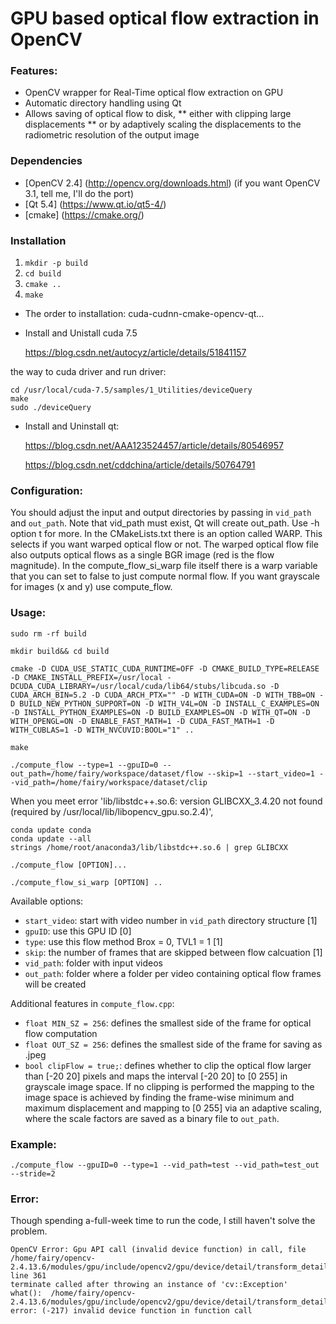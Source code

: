 GPU based optical flow extraction in OpenCV
====================
### Features:
* OpenCV wrapper for Real-Time optical flow extraction on GPU
* Automatic directory handling using Qt
* Allows saving of optical flow to disk, 
** either with clipping large displacements 
** or by adaptively scaling the displacements to the radiometric resolution of the output image

### Dependencies
* [OpenCV 2.4] (http://opencv.org/downloads.html) (if you want OpenCV 3.1, tell me, I'll do the port)
* [Qt 5.4] (https://www.qt.io/qt5-4/)
* [cmake] (https://cmake.org/)

### Installation
1. `mkdir -p build`
2. `cd build`
3. `cmake ..`
4. `make`

* The order to installation: cuda-cudnn-cmake-opencv-qt...

- Install and Unistall cuda 7.5

  https://blog.csdn.net/autocyz/article/details/51841157


the way to cuda driver and run driver:
```
cd /usr/local/cuda-7.5/samples/1_Utilities/deviceQuery 
make 
sudo ./deviceQuery
```


- Install and Uninstall qt: 

  https://blog.csdn.net/AAA123524457/article/details/80546957

  https://blog.csdn.net/cddchina/article/details/50764791



### Configuration:
You should adjust the input and output directories by passing in `vid_path` and `out_path`. Note that vid_path must exist, Qt will create out_path. Use -h option t for more.
In the CMakeLists.txt there is an option called WARP. This selects if you want warped optical flow or not. The warped optical flow file also outputs optical flows as a single BGR image (red is the flow magnitude). In the compute_flow_si_warp file itself there is a warp variable that you can set to false to just compute normal flow. If you want grayscale for images (x and y) use compute_flow.

### Usage:


```
sudo rm -rf build

mkdir build&& cd build

cmake -D CUDA_USE_STATIC_CUDA_RUNTIME=OFF -D CMAKE_BUILD_TYPE=RELEASE -D CMAKE_INSTALL_PREFIX=/usr/local -DCUDA_CUDA_LIBRARY=/usr/local/cuda/lib64/stubs/libcuda.so -D CUDA_ARCH_BIN=5.2 -D CUDA_ARCH_PTX="" -D WITH_CUDA=ON -D WITH_TBB=ON -D BUILD_NEW_PYTHON_SUPPORT=ON -D WITH_V4L=ON -D INSTALL_C_EXAMPLES=ON -D INSTALL_PYTHON_EXAMPLES=ON -D BUILD_EXAMPLES=ON -D WITH_QT=ON -D WITH_OPENGL=ON -D ENABLE_FAST_MATH=1 -D CUDA_FAST_MATH=1 -D WITH_CUBLAS=1 -D WITH_NVCUVID:BOOL="1" ..

make

./compute_flow --type=1 --gpuID=0 --out_path=/home/fairy/workspace/dataset/flow --skip=1 --start_video=1 --vid_path=/home/fairy/workspace/dataset/clip

```

When you meet error 'lib/libstdc++.so.6: version GLIBCXX_3.4.20 not found (required by /usr/local/lib/libopencv_gpu.so.2.4)',
```
conda update conda  
conda update --all 
strings /home/root/anaconda3/lib/libstdc++.so.6 | grep GLIBCXX 
```


```
./compute_flow [OPTION]...
```
```
./compute_flow_si_warp [OPTION] ..
```

Available options:
* `start_video`: start with video number in `vid_path` directory structure [1]
* `gpuID`: use this GPU ID [0]
* `type`: use this flow method Brox = 0, TVL1 = 1 [1] 
* `skip`: the number of frames that are skipped between flow calcuation [1]
* `vid_path`: folder with input videos
* `out_path`: folder where a folder per video containing optical flow frames will be created

Additional features in `compute_flow.cpp`:
* `float MIN_SZ = 256`: defines the smallest side of the frame for optical flow computation
* `float OUT_SZ = 256`: defines the smallest side of the frame for saving as .jpeg 
* `bool clipFlow = true;`: defines whether to clip the optical flow larger than [-20 20] pixels and maps the interval [-20 20] to  [0 255] in grayscale image space. If no clipping is performed the mapping to the image space is achieved by finding the frame-wise minimum and maximum displacement and mapping to [0 255] via an adaptive scaling, where the scale factors are saved as a binary file to `out_path`.

### Example:
```
./compute_flow --gpuID=0 --type=1 --vid_path=test --vid_path=test_out --stride=2
```


### Error:
  Though spending a-full-week time to run the code, I still haven't solve the problem.
  ```
  OpenCV Error: Gpu API call (invalid device function) in call, file /home/fairy/opencv-2.4.13.6/modules/gpu/include/opencv2/gpu/device/detail/transform_detail.hpp, line 361
terminate called after throwing an instance of 'cv::Exception'
  what():  /home/fairy/opencv-2.4.13.6/modules/gpu/include/opencv2/gpu/device/detail/transform_detail.hpp:361: error: (-217) invalid device function in function call
  ```
 
